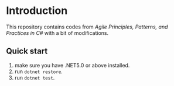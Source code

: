 ﻿# Introduction

This repository contains codes from *Agile Principles, Patterns, and Practices in C#* with a bit of modifications.

## Quick start

1. make sure you have .NET5.0 or above installed.
2. run `dotnet restore`.
3. run `dotnet test`.
